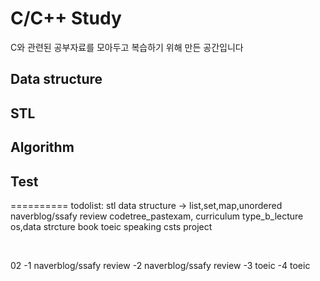 C/C++ Study
===========
C와 관련된 공부자료를 모아두고 복습하기 위해 만든 공간입니다

## Data structure
## STL
## Algorithm
## Test
==========
todolist:
stl data structure -> list,set,map,unordered
naverblog/ssafy review
codetree_pastexam, curriculum
type_b_lecture
os,data strcture book
toeic speaking
csts
project

<br>

02
-1 naverblog/ssafy review
-2 naverblog/ssafy review
-3 toeic
-4 toeic
